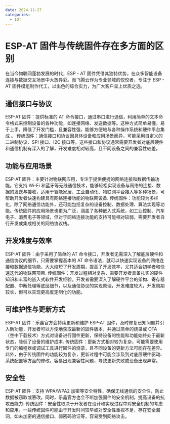 ```yaml
---
date: 2024-11-27
categories:
  - IOT
---
```


# ESP-AT 固件与传统固件存在多方面的区别
在当今物联网蓬勃发展的时代，ESP - AT 固件凭借其独特优势，在众多智能设备连接与数据交互场景中大放异彩。而飞腾云作为专业领域的佼佼者，专注于 ESP - AT 固件模组制作代工，以出色的综合实力，为广大客户呈上优质之选。
<!-- more -->
## 通信接口与协议

ESP-AT 固件：提供标准的 AT 命令接口，通过串口进行通信，利用简单的文本命令格式来控制设备的各种功能，如连接网络、发送数据等。这种方式简单易懂，易于上手，降低了开发门槛，且兼容性强，能够方便地与各种操作系统和硬件平台集成 。
传统固件：通信接口和协议因具体设备和应用场景而异，可能采用自定义的二进制协议、SPI 接口、I2C 接口等。这些接口和协议通常需要开发者对底层硬件和通信机制有深入的了解，开发难度相对较高，且不同设备之间的兼容性较差。

## 功能与应用场景

ESP-AT 固件：主要针对物联网应用，专注于提供便捷的网络连接和数据传输功能。它支持 Wi-Fi 和蓝牙等无线通信技术，能够轻松实现设备与网络的连接、数据的发送与接收，适用于智能家居、工业自动化、物联网平台接入等多种场景，可帮助开发者快速构建具有网络连接功能的物联网设备.
传统固件：功能较为多样化，除了网络通信功能外，还可能包括复杂的设备控制、数据处理、算法实现等功能。传统固件的应用场景也更为广泛，涵盖了各种嵌入式系统，如工业控制、汽车电子、消费电子等领域，但对于网络连接功能的支持可能相对较弱，需要开发者自行开发或集成相关的网络协议栈。

## 开发难度与效率

ESP-AT 固件：由于采用了简单的 AT 命令接口，开发者无需深入了解底层硬件和通信协议的细节，只需要掌握基本的 AT 命令语法，就可以快速实现设备的网络连接和数据通信功能，大大缩短了开发周期，提高了开发效率，尤其适合初学者和快速迭代的物联网项目.
传统固件：开发过程相对复杂，需要开发者具备扎实的硬件知识和丰富的嵌入式软件开发经验。开发者需要深入了解硬件平台的架构、寄存器配置、中断处理等底层细节，以及通信协议的实现原理，开发难度较大，开发周期较长，但可以实现更高度定制化的功能。

## 可维护性与更新方式

ESP-AT 固件：乐鑫官方会持续更新和维护 ESP-AT 固件，及时修复已知问题并引入新功能，开发者可以方便地获取最新的固件版本，并通过简单的烧录或 OTA（空中下载技术）方式对设备进行固件更新，保持设备的性能和功能始终处于最新状态，降低了设备的维护成本.
传统固件：更新方式相对较为复杂，可能需要使用专门的编程器或调试工具进行固件的烧录，且不同设备的更新方法可能存在差异。此外，由于传统固件的功能较为复杂，更新过程中可能会涉及到对底层硬件驱动、系统配置等方面的修改，容易出现兼容性问题，导致更新失败或设备出现异常。

## 安全性

ESP-AT 固件：支持 WPA/WPA2 加密等安全特性，确保无线通信的安全性，防止数据被窃取或篡改。同时，乐鑫官方也会不断加强固件的安全机制，提高设备的抗攻击能力.
传统固件：安全性取决于开发者在设计和实现过程中对安全机制的考虑和应用。一些传统固件可能由于开发时间较早或对安全性重视不足，存在安全漏洞，如未加密的通信接口、弱密码验证等，容易受到网络攻击。